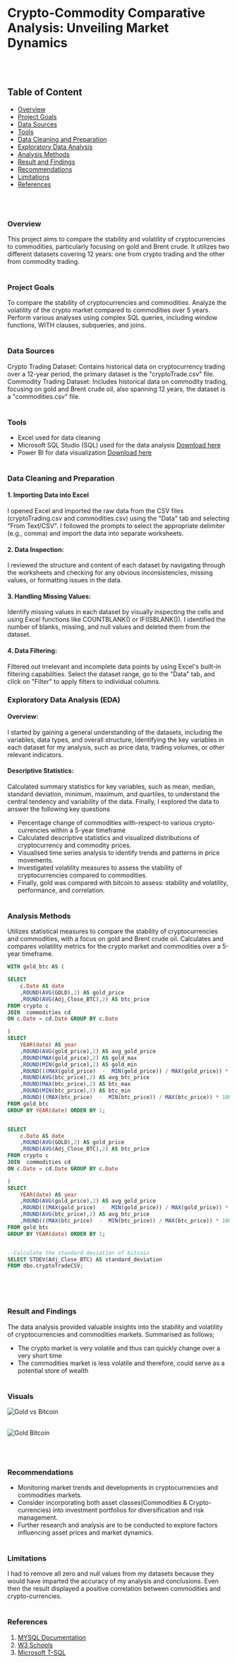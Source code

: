# Crypto-Commodity Comparative Analysis: Unveiling Market Dynamics

<br/><br/>
## Table of Content
- [Overview](#overview)
- [Project Goals](#project-goals)
- [Data Sources](#data-sources)
- [Tools](#tools)
- [Data Cleaning and Preparation](#data-cleaning-and-preparation)
- [Exploratory Data Analysis](#exploratory-data-analysis)
- [Analysis Methods](#analysis-methods)
- [Result and Findings](#result-and-findings)
- [Recommendations](#recommendations)
- [Limitations](#limitations)
- [References](#references)

  
<br/><br/>
### Overview
This project aims to compare the stability and volatility of cryptocurrencies to commodities, particularly focusing on gold and Brent crude. It utilizes two different datasets covering 12 years: one from crypto trading and the other from commodity trading. <br/><br/>

### Project Goals
To compare the stability of cryptocurrencies and commodities.
Analyze the volatility of the crypto market compared to commodities over 5 years.
Perform various analyses using complex SQL queries, including window functions, WITH clauses, subqueries, and joins. <br/><br/>

### Data Sources
Crypto Trading Dataset: Contains historical data on cryptocurrency trading over a 12-year period, the primary dataset is the "cryptoTrade.csv" file.
Commodity Trading Dataset: Includes historical data on commodity trading, focusing on gold and Brent crude oil, also spanning 12 years, the dataset is a "commodities.csv" file. <br/><br/>

### Tools
- Excel used for data cleaning
- Microsoft SQL Studio (SQL) used for the data analysis [Download here](https://www.bing.com/search?q=sql+server+management+studio+download&filters=dtbk:%22MCFjZ192NV9kb3dubG9hZCFjZ192NV9kb3dubG9hZCExMGFjNzM3YS1hMGQ2LTNhYmQtZDJlOC02Yzg4OTcxMzBhOTM%3d%22+sid:%2210ac737a-a0d6-3abd-d2e8-6c8897130a93%22&FORM=DEPNAV)
- Power BI for data visualization [Download here](https://www.bing.com/ck/a?!&&p=5d6550d22355fe53JmltdHM9MTcwNzYwOTYwMCZpZ3VpZD0zZWI2MzJiYS0wYmI2LTY2NzUtMDAxNi0yMDU0MGFhYjY3MGMmaW5zaWQ9NTQ5NQ&ptn=3&ver=2&hsh=3&fclid=3eb632ba-0bb6-6675-0016-20540aab670c&psq=power+bi+desktop+download&u=a1aHR0cHM6Ly93d3cubWljcm9zb2Z0LmNvbS9lbi11cy9kb3dubG9hZC9kZXRhaWxzLmFzcHg_aWQ9NTg0OTQ_b2NpZD1PUlNFQVJDSF9CaW5n&ntb=1) <br/><br/>

### Data Cleaning and Preparation
#### 1. Importing Data into Excel
I opened Excel and imported the raw data from the CSV files (cryptoTrading.csv and commodities.csv) using the "Data" tab and selecting "From Text/CSV".
I followed the prompts to select the appropriate delimiter (e.g., comma) and import the data into separate worksheets.
#### 2. Data Inspection:
I reviewed the structure and content of each dataset by navigating through the worksheets and checking for any obvious inconsistencies, missing values, or formatting issues in the data.
#### 3. Handling Missing Values:
Identify missing values in each dataset by visually inspecting the cells and using Excel functions like COUNTBLANK() or IF(ISBLANK()). I identified the number of blanks, missing, and null values and deleted them from the dataset.
#### 4. Data Filtering:
Filtered out irrelevant and incomplete data points by using Excel's built-in filtering capabilities. Select the dataset range, go to the "Data" tab, and click on "Filter" to apply filters to individual columns.

### Exploratory Data Analysis (EDA)
#### Overview:
I started by gaining a general understanding of the datasets, including the variables, data types, and overall structure, Identifying the key variables in each dataset for my analysis, such as price data, trading volumes, or other relevant indicators.
#### Descriptive Statistics:
Calculated summary statistics for key variables, such as mean, median, standard deviation, minimum, maximum, and quartiles, to understand the central tendency and variability of the data. Finally, I explored the data to answer the following key questions

- Percentage change of commodities with-respect-to various crypto-currencies within a 5-year timeframe
- Calculated descriptive statistics and visualized distributions of cryptocurrency and commodity prices.
- Visualised time series analysis to identify trends and patterns in price movements.
- Investigated volatility measures to assess the stability of cryptocurrencies compared to commodities.
- Finally, gold was compared with bitcoin to assess: stability and volatility, performance, and correlation.  <br/><br/>



### Analysis Methods
Utilizes statistical measures to compare the stability of cryptocurrencies and commodities, with a focus on gold and Brent crude oil.
Calculates and compares volatility metrics for the crypto market and commodities over a 5-year timeframe.

```SQL
WITH gold_btc AS (

SELECT
	c.Date AS date
	,ROUND(AVG(GOLD),2) AS gold_price
	,ROUND(AVG(Adj_Close_BTC),2) AS btc_price
FROM crypto c
JOIN  commodities cd
ON c.Date = cd.Date GROUP BY c.Date

)
SELECT 
	YEAR(date) AS year
	,ROUND(AVG(gold_price),2) AS avg_gold_price
	,ROUND(MAX(gold_price),2) AS gold_max
	,ROUND(MIN(gold_price),2) AS gold_min
	,ROUND(((MAX(gold_price)  -  MIN(gold_price)) / MAX(gold_price)) * 100,2) AS percent_change_gold
	,ROUND(AVG(btc_price),2) AS avg_btc_price
	,ROUND(MAX(btc_price),2) AS btc_max
	,ROUND(MIN(btc_price),2) AS btc_min
	,ROUND(((MAX(btc_price)  -  MIN(btc_price)) / MAX(btc_price)) * 100,2) AS percent_change_btc
FROM gold_btc
GROUP BY YEAR(date) ORDER BY 1;


SELECT
	c.Date AS date
	,ROUND(AVG(GOLD),2) AS gold_price
	,ROUND(AVG(Adj_Close_BTC),2) AS btc_price
FROM crypto c
JOIN  commodities cd
ON c.Date = cd.Date GROUP BY c.Date

)
SELECT 
	YEAR(date) AS year
	,ROUND(AVG(gold_price),2) AS avg_gold_price
	,ROUND(((MAX(gold_price)  -  MIN(gold_price)) / MAX(gold_price)) * 100,2) AS percent_change_gold
	,ROUND(AVG(btc_price),2) AS avg_btc_price
	,ROUND(((MAX(btc_price)  -  MIN(btc_price)) / MAX(btc_price)) * 100,2) AS percent_change_btc
FROM gold_btc
GROUP BY YEAR(date) ORDER BY 1;


--Calculate the standard deviation of bitcoin
SELECT STDEV(Adj_Close_BTC) AS standard_deviation
FROM dbo.cryptoTradeCSV;



```
<br/><br/>

### Result and Findings
The data analysis provided valuable insights into the stability and volatility of cryptocurrencies and commodities markets. Summarised as follows;
- The crypto market is very volatile and thus can quickly change over a very short time
- The commodities market is less volatile and therefore, could serve as a potential store of wealth
<br/><br/>

### Visuals

![Gold vs Bitcoin](https://github.com/bravechristian/Finance-Project/assets/113802347/8859d3cc-3ca0-437f-a7a2-a5358a427e67)
<br/><br/>

![Gold   Bitcoin](https://github.com/bravechristian/Finance-Project/assets/113802347/018ea694-9d7e-427d-8b3a-59b327dd449e)


<br/><br/>
### Recommendations
- Monitoring market trends and developments in cryptocurrencies and commodities markets.
- Consider incorporating both asset classes(Commodities & Crypto-currencies) into investment portfolios for diversification and risk management.
- Further research and analysis are to be conducted to explore factors influencing asset prices and market dynamics.
<br/><br/>

### Limitations
I had to remove all zero and null values from my datasets because they would have imparted the accuracy of my analysis and conclusions. Even then the result displayed a positive correlation between commodities and crypto-currencies.
<br/><br/>

### References
1. [MYSQL Documentation](https://dev.mysql.com/doc/)
2. [W3 Schools](https://www.w3schools.com/sql/sql_quickref.asp)
3. [Microsoft T-SQL](https://learn.microsoft.com/en-us/sql/tools/overview-sql-tools?view=sql-server-ver16)



<br/><br/><br/><br/>


